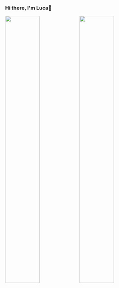 ### Hi there, I'm Luca👋

<img align="left" width="47%" src="https://github-readme-stats.vercel.app/api?username=BigoLuca&show_icons=true" />

<img align="left" width="47%" src="https://github-readme-stats.vercel.app/api/top-langs/?username=BigoLuca&layout=compact" />
